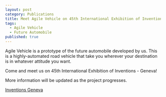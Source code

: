```yaml
---
layout: post
category: Publications
title: Meet Agile Vehicle on 45th International Exhibition of Inventions
tags: 
  - Agile Vehicle
  - Future Automobile
published: true
---
```


Agile Vehicle is a prototype of the future automobile developed by us. This is a highly-automated road vehicle that take you wherever your destination is in whatever attitude you want.

<!--more-->

Come and meet us on 45th International Exhibition of Inventions - Geneva!

More information will be updated as the project progresses.

[Inventions Geneva](http://www.inventions-geneva.ch/en/)
